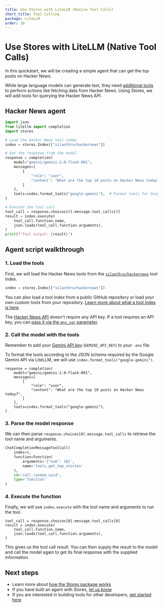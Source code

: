 ```yaml
---
title: Use Stores with LiteLLM (Native Tool Calls)
short_title: Tool Calling
package: LiteLLM
order: 10
---
```


# Use Stores with LiteLLM (Native Tool Calls)

In this quickstart, we will be creating a simple agent that can get the top posts on Hacker News. 

While large language models can generate text, they need [additional tools](https://docs.litellm.ai/docs/completion/function_call) to perform actions like fetching data from Hacker News. Using Stores, we will add tools for querying the Hacker News API.

## Hacker News agent

```python
import json
from litellm import completion
import stores

# Load the Hacker News tool index
index = stores.Index(["silanthro/hackernews"])

# Get the response from the model
response = completion(
    model="gemini/gemini-2.0-flash-001",
    messages=[
        {
            "role": "user",
            "content": "What are the top 10 posts on Hacker News today?",
        }
    ],
    tools=index.format_tools("google-gemini"),  # Format tools for Google Gemini
)

# Execute the tool call
tool_call = response.choices[0].message.tool_calls[0]
result = index.execute(
    tool_call.function.name,
    json.loads(tool_call.function.arguments),
)
print(f"Tool output: {result}")
```

## Agent script walkthrough

### 1. Load the tools

First, we will load the Hacker News tools from the [`silanthro/hackernews`](https://github.com/silanthro/hackernews) tool index.

```python
index = stores.Index(["silanthro/hackernews"])
```

You can also load a tool index from a public GitHub repository or load your own custom tools from your repository. [Learn more about what a tool index is here](/docs/guide/_index/what_is_an_index).

The [Hacker News API](https://github.com/HackerNews/API) doesn't require any API key. If a tool requires an API key, you can [pass it via the `env_var` parameter](/docs/guide/remote_index/environment_variables).

### 2. Call the model with the tools

Remember to add your [Gemini API key](https://aistudio.google.com/apikey) (`GEMINI_API_KEY`) to your `.env` file.

To format the tools according to the JSON schema required by the Google Gemini API via LiteLLM, we will use `index.format_tools("google-gemini")`.

```python{9}
response = completion(
    model="gemini/gemini-2.0-flash-001",
    messages=[
        {
            "role": "user",
            "content": "What are the top 10 posts on Hacker News today?",
        }
    ],
    tools=index.format_tools("google-gemini"),
)
```

### 3. Parse the model response

We can then parse `response.choices[0].message.tool_calls` to retrieve the tool name and arguments.

```python {3-6} [response.choices[0\\].message.tool_calls[0\\]]
ChatCompletionMessageToolCall(
    index=0,
    function=Function(
        arguments='{"num": 10}',
        name='tools.get_top_stories'
    ),
    id='call_random_uuid',
    type='function'
)
```

### 4. Execute the function

Finally, we will use `index.execute` with the tool name and arguments to run the tool.

```python{2-5}
tool_call = response.choices[0].message.tool_calls[0]
result = index.execute(
    tool_call.function.name,
    json.loads(tool_call.function.arguments),
)
```

This gives us the tool call result. You can then supply the result to the model and call the model again to get its final response with the supplied information.

## Next steps

- Learn more about [how the Stores package works](/docs/guide)
- If you have built an agent with Stores, [let us know](http://twitter.com/alfred_lua)
- If you are interested in building tools for other developers, [get started here](/docs/contribute)

